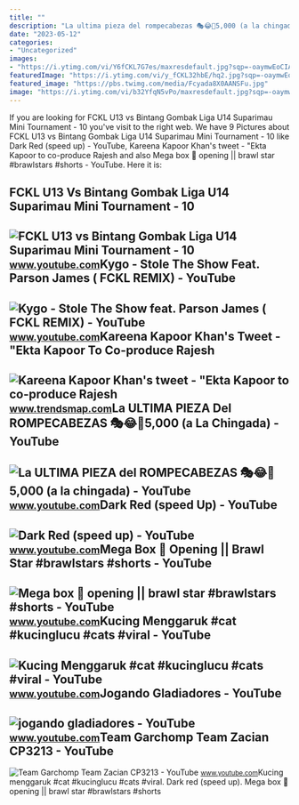 ```yaml
---
title: ""
description: "La ultima pieza del rompecabezas 🎭😂🧘5,000 (a la chingada)"
date: "2023-05-12"
categories:
- "Uncategorized"
images:
- "https://i.ytimg.com/vi/Y6fCKL7G7es/maxresdefault.jpg?sqp=-oaymwEoCIAKENAF8quKqQMcGADwAQH4Ac4FgAKACooCDAgAEAEYZSBZKE0wDw==&amp;rs=AOn4CLDaxfhH_AJP7LeMVFvikQynGzyZGA"
featuredImage: "https://i.ytimg.com/vi/y_fCKL32hbE/hq2.jpg?sqp=-oaymwEoCOADEOgC8quKqQMcGADwAQH4Ac4FgAKACooCDAgAEAEYfyBAKBMwDw==&amp;rs=AOn4CLA6PwgadwGSeCqbRICFtjzee3gE8A"
featured_image: "https://pbs.twimg.com/media/Fcyada8X0AANSFu.jpg"
image: "https://i.ytimg.com/vi/b32YfqN5vPo/maxresdefault.jpg?sqp=-oaymwEmCIAKENAF8quKqQMa8AEB-AHUBoAC4AOKAgwIABABGEkgZShBMA8=&amp;rs=AOn4CLA1NpzDlPqa3pHGn2G5rNjMb3mEUg"
---
```


If you are looking for FCKL U13 vs Bintang Gombak Liga U14 Suparimau Mini Tournament - 10 you've visit to the right web. We have 9 Pictures about FCKL U13 vs Bintang Gombak Liga U14 Suparimau Mini Tournament - 10 like Dark Red (speed up) - YouTube, Kareena Kapoor Khan's tweet - "Ekta Kapoor to co-produce Rajesh and also Mega box 🎁 opening || brawl star #brawlstars #shorts - YouTube. Here it is:

FCKL U13 Vs Bintang Gombak Liga U14 Suparimau Mini Tournament - 10
------------------------------------------------------------------

 ![FCKL U13 vs Bintang Gombak Liga U14 Suparimau Mini Tournament - 10](https://i.ytimg.com/vi/b32YfqN5vPo/maxresdefault.jpg?sqp=-oaymwEmCIAKENAF8quKqQMa8AEB-AHUBoAC4AOKAgwIABABGEkgZShBMA8=&rs=AOn4CLA1NpzDlPqa3pHGn2G5rNjMb3mEUg) <small>www.youtube.com</small>Kygo - Stole The Show Feat. Parson James ( FCKL REMIX) - YouTube
----------------------------------------------------------------

 ![Kygo - Stole The Show feat. Parson James ( FCKL REMIX) - YouTube](https://i.ytimg.com/vi/gh5QFhed3-A/maxresdefault.jpg?sqp=-oaymwEmCIAKENAF8quKqQMa8AEB-AH-CYAC0AWKAgwIABABGHIgNig9MA8=&rs=AOn4CLDsJ_DuSubbtl3tgOejUMSThso06g) <small>www.youtube.com</small>Kareena Kapoor Khan's Tweet - "Ekta Kapoor To Co-produce Rajesh
---------------------------------------------------------------

 ![Kareena Kapoor Khan's tweet - "Ekta Kapoor to co-produce Rajesh](https://pbs.twimg.com/media/Fcyada8X0AANSFu.jpg) <small>www.trendsmap.com</small>La ULTIMA PIEZA Del ROMPECABEZAS 🎭😂🧘5,000 (a La Chingada) - YouTube
-------------------------------------------------------------------

 ![La ULTIMA PIEZA del ROMPECABEZAS 🎭😂🧘5,000 (a la chingada) - YouTube](https://i.ytimg.com/vi/KdZ3OosEZ6s/hq2.jpg?sqp=-oaymwEoCOADEOgC8quKqQMcGADwAQH4Ad4EgAK4CIoCDAgAEAEYZSBMKGMwDw==&rs=AOn4CLCfzFvJaPoNerKMbSKycXF-fCyaDA) <small>www.youtube.com</small>Dark Red (speed Up) - YouTube
-----------------------------

 ![Dark Red (speed up) - YouTube](https://i.ytimg.com/vi/Y4FcKl-iDEg/maxresdefault.jpg?sqp=-oaymwEmCIAKENAF8quKqQMa8AEB-AH-CYAC0AWKAgwIABABGFEgTihlMA8=&rs=AOn4CLBFJgBM25ku0Hoib0g3NR2-zotYFA) <small>www.youtube.com</small>Mega Box 🎁 Opening || Brawl Star #brawlstars #shorts - YouTube
--------------------------------------------------------------

 ![Mega box 🎁 opening || brawl star #brawlstars #shorts - YouTube](https://i.ytimg.com/vi/y_fCKL32hbE/hq2.jpg?sqp=-oaymwEoCOADEOgC8quKqQMcGADwAQH4Ac4FgAKACooCDAgAEAEYfyBAKBMwDw==&rs=AOn4CLA6PwgadwGSeCqbRICFtjzee3gE8A) <small>www.youtube.com</small>Kucing Menggaruk #cat #kucinglucu #cats #viral - YouTube
--------------------------------------------------------

 ![Kucing Menggaruk #cat #kucinglucu #cats #viral - YouTube](https://i.ytimg.com/vi/Y6fCKL7G7es/maxresdefault.jpg?sqp=-oaymwEoCIAKENAF8quKqQMcGADwAQH4Ac4FgAKACooCDAgAEAEYZSBZKE0wDw==&rs=AOn4CLDaxfhH_AJP7LeMVFvikQynGzyZGA) <small>www.youtube.com</small>Jogando Gladiadores - YouTube
-----------------------------

 ![jogando gladiadores - YouTube](https://i.ytimg.com/vi/GucGVRtLI8w/maxresdefault.jpg?sqp=-oaymwEmCIAKENAF8quKqQMa8AEB-AG-BIACgAqKAgwIABABGE0gTyhlMA8=&rs=AOn4CLBxymGTJWtzjry0FSsu5Y-FcKL6HQ) <small>www.youtube.com</small>Team Garchomp Team Zacian CP3213 - YouTube
------------------------------------------

 ![Team Garchomp Team Zacian CP3213 - YouTube](https://i.ytimg.com/vi/HYLCwcE-Dgc/maxres2.jpg?sqp=-oaymwEoCIAKENAF8quKqQMcGADwAQH4AYwCgALgA4oCDAgAEAEYRSBHKGUwDw==&rs=AOn4CLC_ulBvmvqa2cf2uT56Qfk3FCYaDA) <small>www.youtube.com</small>Kucing menggaruk #cat #kucinglucu #cats #viral. Dark red (speed up). Mega box 🎁 opening || brawl star #brawlstars #shorts
